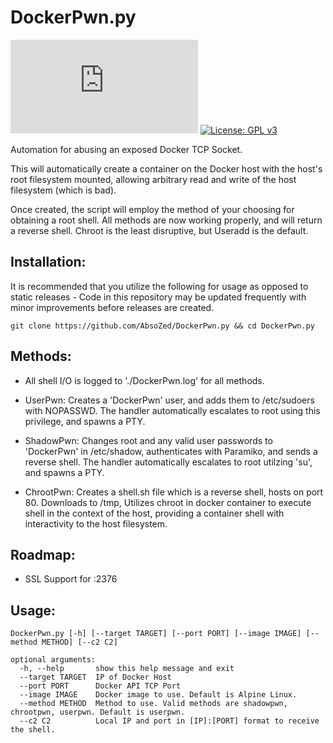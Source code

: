 # DockerPwn.py
[![GitHub release](https://img.shields.io/github/v/release/AbsoZed/DockerPwn.py)](https://GitHub.com/AbsoZed/DockerPwn.py/releases/)
[![License: GPL v3](https://img.shields.io/badge/License-GPLv3-blue.svg)](https://www.gnu.org/licenses/gpl-3.0)


Automation for abusing an exposed Docker TCP Socket.

This will automatically create a container on the Docker host with the host's root filesystem mounted,
allowing arbitrary read and write of the host filesystem (which is bad).

Once created, the script will employ the method of your choosing for obtaining a root shell. All methods are
now working properly, and will return a reverse shell. Chroot is the least disruptive, but Useradd is the default.

## Installation:

It is recommended that you utilize the following for usage as opposed to static releases - Code in this repository may be updated frequently with minor improvements before releases are created.

``` git clone https://github.com/AbsoZed/DockerPwn.py && cd DockerPwn.py ```


## Methods:

- All shell I/O is logged to './DockerPwn.log' for all methods.

- UserPwn: Creates a 'DockerPwn' user, and adds them to /etc/sudoers with NOPASSWD. The handler automatically escalates to
           root using this privilege, and spawns a PTY.

- ShadowPwn: Changes root and any valid user passwords to 'DockerPwn' in /etc/shadow, authenticates with Paramiko, 
             and sends a reverse shell. The handler automatically escalates to root utilzing 'su', and spawns a PTY.

- ChrootPwn: Creates a shell.sh file which is a reverse shell, hosts on port 80. Downloads to /tmp, 
             Utilizes chroot in docker container to execute shell in the context of the host, providing 
             a container shell with interactivity to the host filesystem.

## Roadmap:
 
- SSL Support for :2376

## Usage:
```
DockerPwn.py [-h] [--target TARGET] [--port PORT] [--image IMAGE] [--method METHOD] [--c2 C2]

optional arguments:
  -h, --help       show this help message and exit
  --target TARGET  IP of Docker Host
  --port PORT      Docker API TCP Port
  --image IMAGE    Docker image to use. Default is Alpine Linux.
  --method METHOD  Method to use. Valid methods are shadowpwn, chrootpwn, userpwn. Default is userpwn.
  --c2 C2          Local IP and port in [IP]:[PORT] format to receive the shell.
